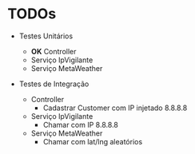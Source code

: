 # TODOs

- Testes Unitários
    - **OK** Controller
    - Serviço IpVigilante
    - Serviço MetaWeather

- Testes de Integração
    - Controller
        - Cadastrar Customer com IP injetado 8.8.8.8
    - Serviço IpVigilante
        - Chamar com IP 8.8.8.8
    - Serviço MetaWeather
        - Chamar com lat/lng aleatórios
